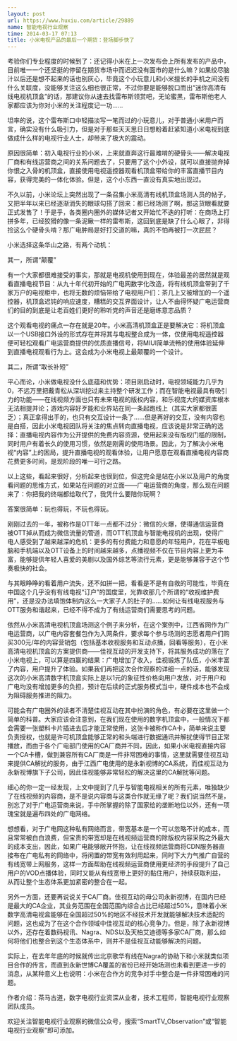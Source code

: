 ```yaml
---
layout: post
url: https://www.huxiu.com/article/29889
name: 智能电视行业观察
time: 2014-03-17 07:13
title: 小米电视产品的最后一个期货：登场脚步快了
---
```

考验你们专业程度的时候到了：还记得小米在上一次发布会上所有发布的产品中，目前唯一一个还坚挺的停留在期货市场中而迟迟没有面市的是什么嘛？如果绞尽脑汁以后还是想不起来的话也别灰心，毕竟这个小玩意儿和小米擅长的手机之间没有什么关联度，没能够关注这么细也很正常，不过你要是能够脱口而出“迷你高清有线电视机顶盒”的话，那建议你从速去找雷布斯领赏吧，无论蜜黑，雷布斯他老人家都应该为你对小米的关注程度记一功……

坦率的说，这个雷布斯口中轻描淡写一笔而过的小玩意儿，对于普通小米用户而言，确实没有什么吸引力，但是对于那些天天思日日想盼着赶紧知道小米电视到底做成什么样的电视行业人士，却带来了极大的震动。

原因很简单：初入电视行业的小米，上来就直奔这行最难啃的硬骨头——解决电视厂商和有线运营商之间的关系问题去了，只要用了这个小外设，就可以直接抛弃掉你恨之入骨的机顶盒，直接使用电视遥控器观看机顶盒带给你的丰富直播节目内容，获得完美的一体化体验。但是，这个小东西一直没有真实地出现过。

不久以前，小米论坛上突然出现了一条召集小米高清有线机顶盒场测人员的帖子，又把半年以来已经逐渐消失的眼球勾搭了回来：都已经场测了啊，那这货眼看就要正式发售了！于是乎，各类圈内圈外的媒体记者又开始忙不迭的打听：在商场上打拼多年，已经狡猾的像一条泥鳅一样的雷布斯，这回到底是缺了什么心眼了，非得捡这么个硬骨头啃？那广电肿局是好打交道的嘛，真的不怕再被打一次屁屁？

小米选择这条华山之路，有两个动机：

其一，所谓“颠覆”

有一个大家都很难接受的事实，那就是电视机使用到现在，体验最差的居然就是观看直播电视节目：从九十年代初开始的广电网数字化改造，将有线机顶盒带到了千家万户的电视柜中，也将无数的烦恼带给了电视用户们：茶几上又被增加的一个遥控器，机顶盒迟钝的响应速度，糟糕的交互界面设计，让人不由得怀疑广电运营商们的目的到底是让老百姓们更好的聆听党的声音还是磨练意志品质？

这个观看电视的痛点一存在就是20年。小米高清机顶盒正是要解决它：将机顶盒以一个USB接口外设的形式存在并将其与电视整合成为一体，仅使用电视遥控器便可轻松观看广电运营商提供的优质直播信号，将MIUI简单流畅的使用体验延伸到直播电视观看行为上。这会成为小米电视上最颠覆的一个设计。

其二，所谓“取长补短”

平心而论，小米做电视没什么底蕴和优势：项目刚启动时，电视领域能力几乎为0，不远万里把戴青松从深圳挖过来主持整个研发工作；而在智能电视最具有吸引力的功能——在线视频方面也只有未来电视的版权内容，和乐视庞大的媒资库根本无法相提并论；游戏内容好歹能和业界站在同一条起跑线上（其实大家都很匮乏）；真正拿得出手的，也只有交互设计一条了……但是再好的交互，没有内容也是白搭，因此小米电视团队将关注的焦点转向直播电视，应该说是非常正确的选择：直播电视内容作为公开提供的免费内容资源，使用起来没有版权门槛的限制，同时用户有着长久的使用习惯，依然是刚需的使用场景。因此，为了解决小米电视“内容”上的困局，提升直播电视的观看体验，让用户愿意在观看直播电视内容商花费更多时间，是现阶段的唯一可行之路。

以上这些，看起来很好，分析起来也很到位，但这完全是站在小米以及用户的角度看问题的思维方式，如果站在问题的对立面——广电运营商的角度，那么现在问题来了：你把我的终端都给取代了，我凭什么要陪你玩啊？

答案很简单：玩也得玩，不玩也得玩。

刚刚过去的一年，被称作是OTT年一点都不过分：微信的火爆，使得通信运营商被OTT掉从而成为微信流量的管道，而OTT机顶盒与智能电视机的出现，使得广电人感受到了越来越深的危机：更多的有付费能力和意愿的年轻用户，花在平板电脑和手机端以及OTT设备上的时间越来越多，点播视频不仅在节目内容上更为丰富，能够提供年轻人喜爱的美剧以及国外综艺等流行元素，更是能够兼容于这个节奏极快的社会。

与其眼睁睁的看着用户流失，还不如拼一把，看看是不是有自救的可能性，毕竟在中国这个几乎没有有线电视“订户”的国度里，光靠收那几个所谓的“收视维护费用”，还是没办法填饱体制内这么一大家子人的肚子的……如何让有线电视服务与OTT服务和谐起来，已经不得不成为了有线运营商们需要思考的问题。

依然从小米高清电视机顶盒场测这个例子来分析，在这个案例中，江西省网作为广电运营商，以广电内容套餐包作为入网条件，要求每个参与场测的志愿者用户们购买300元/年的内容营销包（包括基本收视服务和互动点播，回看等服务），在小米高清电视机顶盒的方案提供商——佳视互动的开发支持下，将其服务成功的落在了小米电视上，可以算是四赢的结果：广电增加了收入，佳视锻炼了队伍，小米丰富了内容，用户提升了体验。如果我们再把这次合作观察的详细一点的话，能够发现这次的小米高清数字机顶盒实际上是以1元的象征性价格向用户发放，对于用户和广电均没有增加更多的负担，预计在后续的正式服务模式当中，硬件成本也不会成为阻碍服务推进的阻力。

可能会有广电圈外的读者不清楚佳视互动在其中扮演的角色，有必要在这里做一个简单的科普。大家应该会注意到，在我们现在使用的数字机顶盒中，一般情况下都会需要一张塑料卡片插进去后才能正常使用，这张卡被称作CA卡，简单来说主要负责授权，也就是许可机顶盒能够正常的和头端进行数据通讯并解扰使得节目正常播放，而由于各个广电部门使用的CA厂商并不同，因此，如果小米电视直接内容一个CA卡槽，做到兼容所有CA厂商是一件非常困难的事情，这里就需要佳视互动来提供CA解扰的服务，由于江西广电使用的是永新视博的CA系统，而佳视互动为永新视博旗下子公司，因此佳视能够非常轻松的解决这里的CA解扰等问题。

细心的你一定一经发现，上文中提到了几乎与智能电视相关的所有元素，唯独缺少了在线视频的内容商，是不是说内容商与这类合作就无缘了呢？我们说当然不是，别忘了对于广电运营商来说，手中所掌握的除了国家给的垄断地位以外，还有一项瑰宝就是遍布四处的广电网络。

想想看，对于广电网这种私有网络而言，带宽基本是一个可以忽略不计的成本，而且常常被白白浪费，但宝贵的带宽却是在线视频运营商的除版权内容采购之外最大的成本支出，因此，如果广电能够敞开怀抱，让在线视频运营商将CDN服务器直接布在广电私有的网络中，将闲置的带宽有效利用起来，同时下大力气推广自营的有线宽带上网服务，这样一方面帮助在线视频运营商使用更经济的手段提升了自己用户的VOD点播体验，同时又能从有线宽带上更好的黏住用户，持续获取利益，从而让整个生态体系更加紧密的整合在一起。

另外一方面，还要再说说关于CA厂商。佳视互动的母公司永新视博，在国内已经是最大的CA企业，其业务范围在全国范围内综合占比已经超过50%，意味着小米数字高清电视盒能够在全国超过50%的地区不经技术开发就能够解决技术适配的问题，这也成为了在这个合作领域中佳视互动的核心竞争力。但是，除了永新视博以外，还存在着数码视讯、Nagra、NDS以及天柏艾迪德等多家CA厂商，那么如何将他们也整合到这个生态体系中，则并不是佳视互动能够解决的问题。

实际上，在去年年底的时候就传出北京歌华有线在Nagra的协助下和小米就类似项目合作的传言，而直到永新世博CA覆盖的省份已经开始场测也未看到更进一步的消息，从某种意义上也说明：小米在合作方的竞争对手中整合是一件非常困难的问题。

作者介绍：茶马古道，数字电视行业资深从业者，技术工程师，智能电视行业观察团队成员。

欢迎关注智能电视行业观察的微信公众号，搜索“SmartTV_Observation”或“智能电视行业观察”即可添加。

